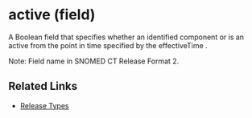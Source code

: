 # active (field)

A Boolean field that specifies whether an identified component or is an active from the point in time specified by the effectiveTime .

Note: Field name in SNOMED CT Release Format 2.

## Related Links

* [Release Types](../../../release-types-packages-and-files/3.2-release-types.md)
